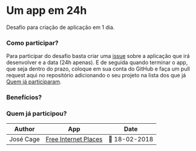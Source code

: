 # Um app em 24h
Desafio para criação de aplicação em 1 dia.

### Como participar?
Para participar do desafio basta criar uma [issue](https://github.com/JoseCage/umappem24h/issues/new) sobre a aplicação que irá desenvolver e a data (24h apenas). E de seguida quando terminar o app, que seja dentro do prazo, coloque em sua conta do GitHub e faça um pull request aqui no repositório adicionando o seu projeto na lista dos que já [Quem já participaram](#quem-j%C3%A1-participou).


### Benefícios?


### Quem já participou?

|Author|App|Date|
----|----|----|
|José Cage| [Free Internet Places](https://github.com/JoseCage/free-internet-places-angola) | :calendar: 18-02-2018|
